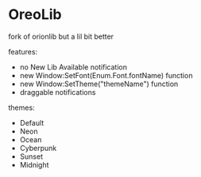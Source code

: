 # OreoLib
fork of orionlib but a lil bit better

features:
- no New Lib Available notification
- new Window:SetFont(Enum.Font.fontName) function
- new Window:SetTheme("themeName") function
- draggable notifications

themes:
- Default
- Neon
- Ocean
- Cyberpunk
- Sunset
- Midnight
